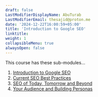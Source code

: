 ```yaml
---
draft: false
LastModifierDisplayName: AbuTurab
LastModifierEmail: thesajid@proton.me
date: '2024-12-22T16:00:59+05:00'
title: 'Introduction to Google SEO'
linktitle: 
weight: 1
collapsibleMenu: true
alwaysOpen: false
---
```


This course has these sub-modules...

1. [Introduction to Google SEO](/digital-marketing/seo-specialization/intro-to-google-seo/introduction-to-google-seo)
2. [Current SEO Best Practices](/digital-marketing/seo-specialization/intro-to-google-seo/current-seo-best-practices)
3. [SEO of Today, Tomorrow and Beyond](/digital-marketing/seo-specialization/intro-to-google-seo/seo-of-today-tomorrow-and-beyond)
4. [Your Audience and Building Personas](/digital-marketing/seo-specialization/intro-to-google-seo/your-audience-and-building-personas)
